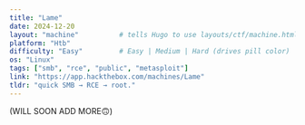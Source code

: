 ```yaml
---
title: "Lame"
date: 2024-12-20
layout: "machine"          # tells Hugo to use layouts/ctf/machine.html
platform: "Htb"
difficulty: "Easy"         # Easy | Medium | Hard (drives pill color)
os: "Linux"
tags: ["smb", "rce", "public", "metasploit"]
link: "https://app.hackthebox.com/machines/Lame"
tldr: "quick SMB → RCE → root."
---
```


(WILL SOON ADD MORE🙃)
